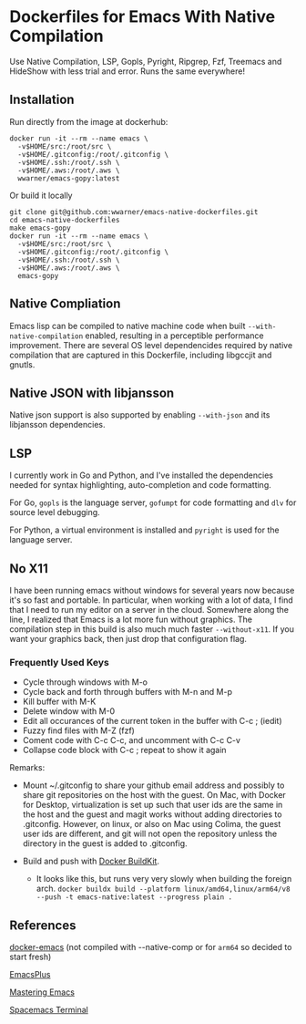 Dockerfiles for Emacs With Native Compilation
=============================================

Use Native Compilation, LSP, Gopls, Pyright, Ripgrep, Fzf, Treemacs
and HideShow with less trial and error. Runs the same everywhere!

## Installation

Run directly from the image at dockerhub:

	docker run -it --rm --name emacs \
	  -v$HOME/src:/root/src \
	  -v$HOME/.gitconfig:/root/.gitconfig \
	  -v$HOME/.ssh:/root/.ssh \
	  -v$HOME/.aws:/root/.aws \
	  wwarner/emacs-gopy:latest

Or build it locally

    git clone git@github.com:wwarner/emacs-native-dockerfiles.git
	cd emacs-native-dockerfiles
	make emacs-gopy
	docker run -it --rm --name emacs \
	  -v$HOME/src:/root/src \
	  -v$HOME/.gitconfig:/root/.gitconfig \
	  -v$HOME/.ssh:/root/.ssh \
	  -v$HOME/.aws:/root/.aws \
	  emacs-gopy

## Native Compliation

Emacs lisp can be compiled to native machine code when built
`--with-native-compilation` enabled, resulting in a perceptible
performance improvement. There are several OS level dependencides
required by native compilation that are captured in this Dockerfile,
including libgccjit and gnutls.

## Native JSON with libjansson

Native json support is also supported by enabling `--with-json` and
its libjansson dependencies.

## LSP

I currently work in Go and Python, and I've installed the dependencies
needed for syntax highlighting, auto-completion and code
formatting.

For Go, `gopls` is the language server, `gofumpt` for code formatting
and `dlv` for source level debugging.

For Python, a virtual environment is installed and `pyright` is used
for the language server.

## No X11

I have been running emacs without windows for several years now
because it's so fast and portable. In particular, when working with a
lot of data, I find that I need to run my editor on a server in the
cloud. Somewhere along the line, I realized that Emacs is a lot more
fun without graphics. The compilation step in this build is also much
much faster `--without-x11`. If you want your graphics back, then just
drop that configuration flag.

### Frequently Used Keys

* Cycle through windows with M-o
* Cycle back and forth through buffers with M-n and M-p
* Kill buffer with M-K
* Delete window with M-0
* Edit all occurances of the current token in the buffer with C-c ; (iedit)
* Fuzzy find files with M-Z (fzf)
* Coment code with C-c C-c, and uncomment with C-c C-v
* Collapse code block with C-c <down>; repeat to show it again

Remarks:

* Mount ~/.gitconfig to share your github email address and possibly
  to share git repositories on the host with the guest. On Mac, with
  Docker for Desktop, virtualization is set up such that user ids are
  the same in the host and the guest and magit works without adding
  directories to .gitconfig. However, on linux, or also on Mac using
  Colima, the guest user ids are different, and git will not open the
  repository unless the directory in the guest is added to .gitconfig.

* Build and push with [Docker BuildKit](https://docs.docker.com/engine/reference/commandline/buildx_build/).
  * It looks like this, but runs very very slowly when building the foreign arch.
  `docker buildx build --platform linux/amd64,linux/arm64/v8 --push -t emacs-native:latest --progress plain .`

## References

[docker-emacs](https://github.com/Silex/docker-emacs) (not compiled
with --native-comp or for `arm64` so decided to start fresh)

[EmacsPlus](https://github.com/d12frosted/homebrew-emacs-plus/blob/master/Formula/emacs-plus%4030.rb)

[Mastering Emacs](https://www.masteringemacs.org/article/speed-up-emacs-libjansson-native-elisp-compilation)

[Spacemacs Terminal](https://github.com/troyp/spacemacs/wiki/Terminal)
